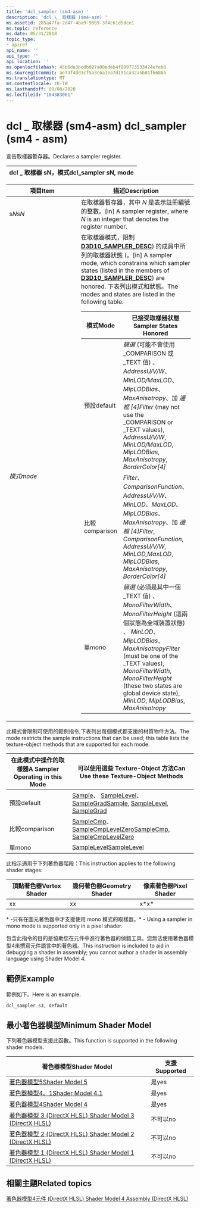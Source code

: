 ```yaml
---
title: 'dcl_sampler (sm4-asm) '
description: 'dcl \_ 取樣器 (sm4-asm) '
ms.assetid: 285a47fa-2d47-4ba9-90b9-3f4c61d5dce1
ms.topic: reference
ms.date: 05/31/2018
topic_type:
- apiref
api_name: ''
api_type: ''
api_location: ''
ms.openlocfilehash: 45b6da3bcdb027a00edeb4f009773533424efeb8
ms.sourcegitcommit: ae73f4dd3cf5a3c6a1ea7d191ca32a5b01f6686b
ms.translationtype: MT
ms.contentlocale: zh-TW
ms.lasthandoff: 09/08/2020
ms.locfileid: "104383061"
---
```

# <a name="dcl_sampler-sm4---asm"></a><span data-ttu-id="5d66e-103">dcl \_ 取樣器 (sm4-asm) </span><span class="sxs-lookup"><span data-stu-id="5d66e-103">dcl\_sampler (sm4 - asm)</span></span>

<span data-ttu-id="5d66e-104">宣告取樣器暫存器。</span><span class="sxs-lookup"><span data-stu-id="5d66e-104">Declares a sampler register.</span></span>



| <span data-ttu-id="5d66e-105">dcl \_ 取樣器 sN，模式</span><span class="sxs-lookup"><span data-stu-id="5d66e-105">dcl\_sampler sN, mode</span></span> |
|-----------------------|



 



<table>
<colgroup>
<col style="width: 50%" />
<col style="width: 50%" />
</colgroup>
<thead>
<tr class="header">
<th><span data-ttu-id="5d66e-106">項目</span><span class="sxs-lookup"><span data-stu-id="5d66e-106">Item</span></span></th>
<th><span data-ttu-id="5d66e-107">描述</span><span class="sxs-lookup"><span data-stu-id="5d66e-107">Description</span></span></th>
</tr>
</thead>
<tbody>
<tr class="odd">
<td><span data-ttu-id="5d66e-108"><span id="sN"></span><span id="sn"></span><span id="SN"></span>s<em>N</em></span><span class="sxs-lookup"><span data-stu-id="5d66e-108"><span id="sN"></span><span id="sn"></span><span id="SN"></span>s<em>N</em></span></span><br/></td>
<td><span data-ttu-id="5d66e-109">在取樣器暫存器，其中 <em>N</em> 是表示註冊編號的整數。</span><span class="sxs-lookup"><span data-stu-id="5d66e-109">[in] A sampler register, where <em>N</em> is an integer that denotes the register number.</span></span><br/></td>
</tr>
<tr class="even">
<td><span data-ttu-id="5d66e-110"><span id="mode"></span><span id="MODE"></span><em>模式</em></span><span class="sxs-lookup"><span data-stu-id="5d66e-110"><span id="mode"></span><span id="MODE"></span><em>mode</em></span></span><br/></td>
<td><span data-ttu-id="5d66e-111">在取樣器模式，限制 <a href="/windows/desktop/api/d3d10/ns-d3d10-d3d10_sampler_desc"><strong>D3D10_SAMPLER_DESC</strong></a>) 的成員中所列的取樣器狀態 (。</span><span class="sxs-lookup"><span data-stu-id="5d66e-111">[in] A sampler mode, which constrains which sampler states (listed in the members of <a href="/windows/desktop/api/d3d10/ns-d3d10-d3d10_sampler_desc"><strong>D3D10_SAMPLER_DESC</strong></a>) are honored.</span></span> <span data-ttu-id="5d66e-112">下表列出模式和狀態。</span><span class="sxs-lookup"><span data-stu-id="5d66e-112">The modes and states are listed in the following table.</span></span><br/> 
<table>
<thead>
<tr class="header">
<th><span data-ttu-id="5d66e-113">模式</span><span class="sxs-lookup"><span data-stu-id="5d66e-113">Mode</span></span></th>
<th><span data-ttu-id="5d66e-114">已接受取樣器狀態</span><span class="sxs-lookup"><span data-stu-id="5d66e-114">Sampler States Honored</span></span></th>
</tr>
</thead>
<tbody>
<tr class="odd">
<td><span data-ttu-id="5d66e-115">預設</span><span class="sxs-lookup"><span data-stu-id="5d66e-115">default</span></span></td>
<td><span data-ttu-id="5d66e-116"><em>篩選</em> (可能不會使用 _COMPARISON 或 _TEXT 值) 、 <em>AddressU/V/W</em>、 <em>MinLOD/MaxLOD</em>、 <em>MipLODBias</em>、 <em>MaxAnisotropy</em>、加 <em>邊框 [4]</em></span><span class="sxs-lookup"><span data-stu-id="5d66e-116"><em>Filter</em> (may not use the _COMPARISON or _TEXT values), <em>AddressU/V/W</em>, <em>MinLOD/MaxLOD</em>, <em>MipLODBias</em>, <em>MaxAnisotropy</em>, <em>BorderColor[4]</em></span></span></td>
</tr>
<tr class="even">
<td><span data-ttu-id="5d66e-117">比較</span><span class="sxs-lookup"><span data-stu-id="5d66e-117">comparison</span></span></td>
<td><span data-ttu-id="5d66e-118"><em>Filter</em>、 <em>ComparisonFunction</em>、 <em>AddressU/V/W</em>、 <em>MinLOD、MaxLOD</em>、 <em>MipLODBias</em>、 <em>MaxAnisotropy</em>、加 <em>邊框 [4]</em></span><span class="sxs-lookup"><span data-stu-id="5d66e-118"><em>Filter</em>, <em>ComparisonFunction</em>, <em>AddressU/V/W</em>, <em>MinLOD,MaxLOD</em>, <em>MipLODBias</em>, <em>MaxAnisotropy</em>, <em>BorderColor[4]</em></span></span></td>
</tr>
<tr class="odd">
<td><span data-ttu-id="5d66e-119">單</span><span class="sxs-lookup"><span data-stu-id="5d66e-119">mono</span></span></td>
<td><span data-ttu-id="5d66e-120"><em>篩選</em> (必須是其中一個 _TEXT 值) 、 <em>MonoFilterWidth</em>、 <em>MonoFilterHeight</em> (這兩個狀態為全域裝置狀態) 、 <em>MinLOD</em>、 <em>MipLODBias</em>、 <em>MaxAnisotropy</em></span><span class="sxs-lookup"><span data-stu-id="5d66e-120"><em>Filter</em> (must be one of the _TEXT values), <em>MonoFilterWidth</em>, <em>MonoFilterHeight</em> (these two states are global device state), <em>MinLOD</em>, <em>MipLODBias</em>, <em>MaxAnisotropy</em></span></span></td>
</tr>
</tbody>
</table>

<p> </p></td>
</tr>
</tbody>
</table>



 

<span data-ttu-id="5d66e-121">此模式會限制可使用的範例指令;下表列出每個模式都支援的材質物件方法。</span><span class="sxs-lookup"><span data-stu-id="5d66e-121">The mode restricts the sample instructions that can be used; this table lists the texture-object methods that are supported for each mode.</span></span>



| <span data-ttu-id="5d66e-122">在此模式中操作的取樣器</span><span class="sxs-lookup"><span data-stu-id="5d66e-122">A Sampler Operating in this Mode</span></span> | <span data-ttu-id="5d66e-123">可以使用這些 Texture-Object 方法</span><span class="sxs-lookup"><span data-stu-id="5d66e-123">Can Use these Texture-Object Methods</span></span>                                                                                                           |
|----------------------------------|------------------------------------------------------------------------------------------------------------------------------------------------|
| <span data-ttu-id="5d66e-124">預設</span><span class="sxs-lookup"><span data-stu-id="5d66e-124">default</span></span>                          | <span data-ttu-id="5d66e-125">[Sample](dx-graphics-hlsl-to-sample.md)、 [SampleLevel](dx-graphics-hlsl-to-samplelevel.md)、 [SampleGrad](dx-graphics-hlsl-to-samplegrad.md)</span><span class="sxs-lookup"><span data-stu-id="5d66e-125">[Sample](dx-graphics-hlsl-to-sample.md), [SampleLevel](dx-graphics-hlsl-to-samplelevel.md), [SampleGrad](dx-graphics-hlsl-to-samplegrad.md)</span></span> |
| <span data-ttu-id="5d66e-126">比較</span><span class="sxs-lookup"><span data-stu-id="5d66e-126">comparison</span></span>                       | <span data-ttu-id="5d66e-127">[SampleCmp](dx-graphics-hlsl-to-samplecmp.md)、 [SampleCmpLevelZero](dx-graphics-hlsl-to-samplecmplevelzero.md)</span><span class="sxs-lookup"><span data-stu-id="5d66e-127">[SampleCmp](dx-graphics-hlsl-to-samplecmp.md), [SampleCmpLevelZero](dx-graphics-hlsl-to-samplecmplevelzero.md)</span></span>                               |
| <span data-ttu-id="5d66e-128">單</span><span class="sxs-lookup"><span data-stu-id="5d66e-128">mono</span></span>                             | [<span data-ttu-id="5d66e-129">SampleLevel</span><span class="sxs-lookup"><span data-stu-id="5d66e-129">SampleLevel</span></span>](dx-graphics-hlsl-to-samplelevel.md)                                                                                             |



 

<span data-ttu-id="5d66e-130">此指示適用于下列著色器階段：</span><span class="sxs-lookup"><span data-stu-id="5d66e-130">This instruction applies to the following shader stages:</span></span>



| <span data-ttu-id="5d66e-131">頂點著色器</span><span class="sxs-lookup"><span data-stu-id="5d66e-131">Vertex Shader</span></span> | <span data-ttu-id="5d66e-132">幾何著色器</span><span class="sxs-lookup"><span data-stu-id="5d66e-132">Geometry Shader</span></span> | <span data-ttu-id="5d66e-133">像素著色器</span><span class="sxs-lookup"><span data-stu-id="5d66e-133">Pixel Shader</span></span> |
|---------------|-----------------|--------------|
| <span data-ttu-id="5d66e-134">x</span><span class="sxs-lookup"><span data-stu-id="5d66e-134">x</span></span>             | <span data-ttu-id="5d66e-135">x</span><span class="sxs-lookup"><span data-stu-id="5d66e-135">x</span></span>               | <span data-ttu-id="5d66e-136">x\*</span><span class="sxs-lookup"><span data-stu-id="5d66e-136">x\*</span></span>          |



 

<span data-ttu-id="5d66e-137">\* -只有在圖元著色器中才支援使用 mono 模式的取樣器。</span><span class="sxs-lookup"><span data-stu-id="5d66e-137">\* - Using a sampler in mono mode is supported only in a pixel shader.</span></span>

<span data-ttu-id="5d66e-138">包含此指令的目的是協助您在元件中進行著色器的偵錯工具。您無法使用著色器模型4來撰寫元件語言中的著色器。</span><span class="sxs-lookup"><span data-stu-id="5d66e-138">This instruction is included to aid in debugging a shader in assembly; you cannot author a shader in assembly language using Shader Model 4.</span></span>

## <a name="example"></a><span data-ttu-id="5d66e-139">範例</span><span class="sxs-lookup"><span data-stu-id="5d66e-139">Example</span></span>

<span data-ttu-id="5d66e-140">範例如下。</span><span class="sxs-lookup"><span data-stu-id="5d66e-140">Here is an example.</span></span>


```
dcl_sampler s3, default
```



## <a name="minimum-shader-model"></a><span data-ttu-id="5d66e-141">最小著色器模型</span><span class="sxs-lookup"><span data-stu-id="5d66e-141">Minimum Shader Model</span></span>

<span data-ttu-id="5d66e-142">下列著色器模型支援此函數。</span><span class="sxs-lookup"><span data-stu-id="5d66e-142">This function is supported in the following shader models.</span></span>



| <span data-ttu-id="5d66e-143">著色器模型</span><span class="sxs-lookup"><span data-stu-id="5d66e-143">Shader Model</span></span>                                              | <span data-ttu-id="5d66e-144">支援</span><span class="sxs-lookup"><span data-stu-id="5d66e-144">Supported</span></span> |
|-----------------------------------------------------------|-----------|
| [<span data-ttu-id="5d66e-145">著色器模型5</span><span class="sxs-lookup"><span data-stu-id="5d66e-145">Shader Model 5</span></span>](d3d11-graphics-reference-sm5.md)        | <span data-ttu-id="5d66e-146">是</span><span class="sxs-lookup"><span data-stu-id="5d66e-146">yes</span></span>       |
| [<span data-ttu-id="5d66e-147">著色器模型4。1</span><span class="sxs-lookup"><span data-stu-id="5d66e-147">Shader Model 4.1</span></span>](dx-graphics-hlsl-sm4.md)              | <span data-ttu-id="5d66e-148">是</span><span class="sxs-lookup"><span data-stu-id="5d66e-148">yes</span></span>       |
| [<span data-ttu-id="5d66e-149">著色器模型4</span><span class="sxs-lookup"><span data-stu-id="5d66e-149">Shader Model 4</span></span>](dx-graphics-hlsl-sm4.md)                | <span data-ttu-id="5d66e-150">是</span><span class="sxs-lookup"><span data-stu-id="5d66e-150">yes</span></span>       |
| [<span data-ttu-id="5d66e-151">著色器模型 3 (DirectX HLSL) </span><span class="sxs-lookup"><span data-stu-id="5d66e-151">Shader Model 3 (DirectX HLSL)</span></span>](dx-graphics-hlsl-sm3.md) | <span data-ttu-id="5d66e-152">不可以</span><span class="sxs-lookup"><span data-stu-id="5d66e-152">no</span></span>        |
| [<span data-ttu-id="5d66e-153">著色器模型 2 (DirectX HLSL) </span><span class="sxs-lookup"><span data-stu-id="5d66e-153">Shader Model 2 (DirectX HLSL)</span></span>](dx-graphics-hlsl-sm2.md) | <span data-ttu-id="5d66e-154">不可以</span><span class="sxs-lookup"><span data-stu-id="5d66e-154">no</span></span>        |
| [<span data-ttu-id="5d66e-155">著色器模型 1 (DirectX HLSL) </span><span class="sxs-lookup"><span data-stu-id="5d66e-155">Shader Model 1 (DirectX HLSL)</span></span>](dx-graphics-hlsl-sm1.md) | <span data-ttu-id="5d66e-156">不可以</span><span class="sxs-lookup"><span data-stu-id="5d66e-156">no</span></span>        |



 

## <a name="related-topics"></a><span data-ttu-id="5d66e-157">相關主題</span><span class="sxs-lookup"><span data-stu-id="5d66e-157">Related topics</span></span>

<dl> <dt>

[<span data-ttu-id="5d66e-158">著色器模型4元件 (DirectX HLSL) </span><span class="sxs-lookup"><span data-stu-id="5d66e-158">Shader Model 4 Assembly (DirectX HLSL)</span></span>](dx-graphics-hlsl-sm4-asm.md)
</dt> </dl>

 

